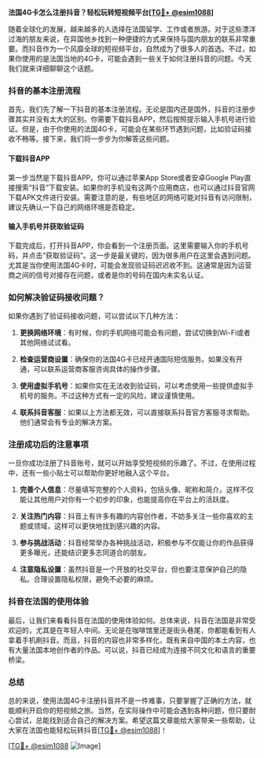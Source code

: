 **法国4G卡怎么注册抖音？轻松玩转短视频平台[[TG💪+ @esim1088](https://t.me/s/esim1088)]**

随着全球化的发展，越来越多的人选择在法国留学、工作或者旅游。对于这些漂洋过海的朋友来说，在异国他乡找到一种便捷的方式来保持与国内朋友的联系非常重要。而抖音作为一个风靡全球的短视频平台，自然成为了很多人的首选。不过，如果你使用的是法国当地的4G卡，可能会遇到一些关于如何注册抖音的问题。今天我们就来详细聊聊这个话题。

### 抖音的基本注册流程

首先，我们先了解一下抖音的基本注册流程。无论是国内还是国外，抖音的注册步骤其实并没有太大的区别。你需要下载抖音APP，然后按照提示输入手机号进行验证。但是，由于你使用的法国4G卡，可能会在某些环节遇到问题，比如验证码接收不畅等。接下来，我们将一步步为你解答这些问题。

#### 下载抖音APP

第一步当然是下载抖音APP。你可以通过苹果App Store或者安卓Google Play直接搜索“抖音”下载安装。如果你的手机没有这两个应用商店，也可以通过抖音官网下载APK文件进行安装。需要注意的是，有些地区的网络可能对抖音有访问限制，建议先确认一下自己的网络环境是否稳定。

#### 输入手机号并获取验证码

下载完成后，打开抖音APP，你会看到一个注册页面。这里需要输入你的手机号码，并点击“获取验证码”。这一步是最关键的，因为很多用户在这里会遇到问题。尤其是当你使用法国4G卡时，可能会发现验证码迟迟收不到。这通常是因为运营商之间的信号对接存在问题，或者是你的号码在国内未实名认证。

### 如何解决验证码接收问题？

如果你遇到了验证码接收问题，可以尝试以下几种方法：

1. **更换网络环境**：有时候，你的手机网络可能会有问题，尝试切换到Wi-Fi或者其他网络试试看。
   
2. **检查运营商设置**：确保你的法国4G卡已经开通国际短信服务。如果没有开通，可以联系运营商客服咨询具体的操作步骤。

3. **使用虚拟手机号**：如果你实在无法收到验证码，可以考虑使用一些提供虚拟手机号的服务。不过这种方式有一定的风险，建议谨慎使用。

4. **联系抖音客服**：如果以上方法都无效，可以直接联系抖音官方客服寻求帮助。他们通常会有专业的解决方案。

### 注册成功后的注意事项

一旦你成功注册了抖音账号，就可以开始享受短视频的乐趣了。不过，在使用过程中，还有一些小贴士可以帮助你更好地融入这个平台。

1. **完善个人信息**：尽量填写完整的个人资料，包括头像、昵称和简介。这样不仅能让其他用户对你有一个初步的印象，也能提高你在平台上的活跃度。

2. **关注热门内容**：抖音上有许多有趣的内容创作者，不妨多关注一些你喜欢的主题或领域，这样可以更快地找到感兴趣的内容。

3. **参与挑战活动**：抖音经常举办各种挑战活动，积极参与不仅能让你的作品获得更多曝光，还能结识更多志同道合的朋友。

4. **注意隐私设置**：虽然抖音是一个开放的社交平台，但也要注意保护自己的隐私。合理设置隐私权限，避免不必要的麻烦。

### 抖音在法国的使用体验

最后，让我们来看看抖音在法国的使用体验如何。总体来说，抖音在法国是非常受欢迎的，尤其是在年轻人中间。无论是在咖啡馆里还是街头巷尾，你都能看到有人拿着手机刷抖音。而且，抖音的内容也非常多样化，既有来自中国的本土内容，也有大量法国本地创作者的作品。可以说，抖音已经成为连接不同文化和语言的重要桥梁。

### 总结

总的来说，使用法国4G卡注册抖音并不是一件难事，只要掌握了正确的方法，就能顺利开启你的短视频之旅。当然，在实际操作中可能会遇到各种问题，但只要耐心尝试，总能找到适合自己的解决方案。希望这篇文章能给大家带来一些帮助，让大家在法国也能轻松玩转抖音[[TG💪+ @esim1088](https://t.me/s/esim1088)]！

[[TG💪+ @esim1088](https://t.me/s/esim1088) ![Image](https://i.postimg.cc/4NQfJmqS/Snipaste-2025-05-13-00-14-12.png)]